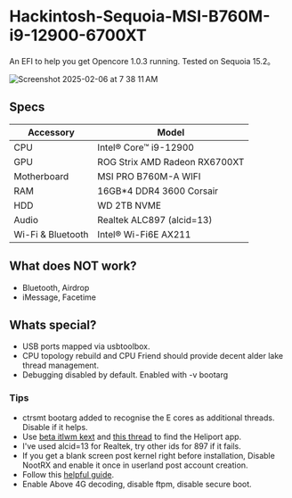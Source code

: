 # Hackintosh-Sequoia-MSI-B760M-i9-12900-6700XT
An EFI to help you get Opencore 1.0.3 running. Tested on Sequoia 15.2。

![Screenshot 2025-02-06 at 7 38 11 AM](https://github.com/user-attachments/assets/b4a4e803-e9fd-4ac8-8e52-671089661d38)


## Specs

| Accessory         | Model                                   |
| ----------------- | --------------------------------------- |
| CPU               | Intel® Core™ i9-12900                   |
| GPU               | ROG Strix AMD Radeon RX6700XT           |
| Motherboard       | MSI PRO B760M-A WIFI                    |
| RAM               | 16GB*4 DDR4 3600 Corsair                |
| HDD               | WD 2TB NVME                             |
| Audio             | Realtek ALC897 (alcid=13)               |
| Wi-Fi & Bluetooth | Intel® Wi-Fi6E AX211                    |

## What does NOT work?
- Bluetooth, Airdrop
- iMessage, Facetime

## Whats special?
- USB ports mapped via usbtoolbox.
- CPU topology rebuild and CPU Friend should provide decent alder lake thread management.
- Debugging disabled by default. Enabled with -v bootarg

### Tips
- ctrsmt bootarg added to recognise the E cores as additional threads. Disable if it helps.
- Use [beta itlwm kext](https://github.com/Lorys89/itlwm/releases/tag/v2.4.0-alpha) and [this thread](https://github.com/OpenIntelWireless/itlwm/issues/983) to find the Heliport app.
- I've used alcid=13 for Realtek, try other ids for 897 if it fails.
- If you get a blank screen post kernel right before installation, Disable NootRX and enable it once in userland post account creation.
- Follow this [helpful guide](https://chriswayg.gitbook.io/opencore-visual-beginners-guide/advanced-topics/using-alder-lake).
- Enable Above 4G decoding, disable ftpm, disable secure boot.
